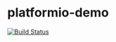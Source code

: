 # platformio-demo

[![Build Status](https://api.travis-ci.org/cmmakerclub/platformio-demo.svg?branch=master)](https://travis-ci.org/cmmakerclub/platformio-demo)
